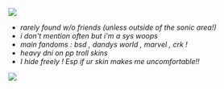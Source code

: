 ![](https://64.media.tumblr.com/7bd480493751fdf9f671045d39fd1c70/0ce054bbf6e65e44-c7/s1280x1920/cf8b37ce1ee152f47199cacd66bb90a713148990.pnj)

- _rarely found w/o friends (unless outside of the sonic area!)_
- _i don't mention often but i'm a sys woops_
- _main fandoms : bsd , dandys world , marvel , crk !_
- _heavy dni on pp troll skins_
- _I hide freely ! Esp if ur skin makes me uncomfortable!!_

![](https://media.discordapp.net/attachments/1180885639814717451/1324291609772298313/Untitled1156_20250102152151.png?ex=67779e2b&is=67764cab&hm=3ebc021069903e586f96c4a21872363b9e8d49ec7a065e0d04680522b7e6e77e&=&format=webp&quality=lossless&width=1100&height=486)
